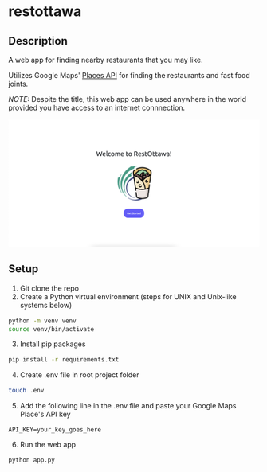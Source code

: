 # restottawa

## Description

A web app for finding nearby restaurants that you may like.

Utilizes Google Maps' [Places API](https://developers.google.com/maps/documentation/places/web-service) for finding the restaurants and fast food joints.

_NOTE:_ Despite the title, this web app can be used anywhere in the world provided you have access to an internet connnection.

![](home-page.png)

## Setup

1. Git clone the repo
2. Create a Python virtual environment (steps for UNIX and Unix-like systems below)

```sh
python -m venv venv
source venv/bin/activate
```

3. Install pip packages

```sh
pip install -r requirements.txt
```

4. Create .env file in root project folder

```sh
touch .env
```

5. Add the following line in the .env file and paste your Google Maps Place's API key

```
API_KEY=your_key_goes_here
```

6. Run the web app

```sh
python app.py
```
